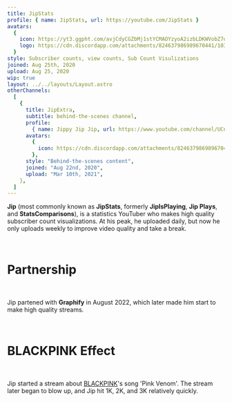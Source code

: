 ```yaml
---
title: JipStats
profile: { name: JipStats, url: https://youtube.com/JipStats }
avatars:
  {
    icon: https://yt3.ggpht.com/avjCdyCGZbMj1stYCMAOYzyoA2izbLDKWVobZ7dhiYzdgrU6XfPpPLyYXLEole0KXVAoE3u2=s176-c-k-c0x00ffffff-no-rj,
    logo: https://cdn.discordapp.com/attachments/824637986989670441/1030405636552409108/STATS_BOTH.png,
  }
style: Subscriber counts, view counts, Sub Count Visulizations
joined: Aug 25th, 2020
upload: Aug 25, 2020
wip: true
layout: ../../layouts/Layout.astro
otherChannels:
  [
    {
      title: JipExtra,
      subtitle: behind-the-scenes channel,
      profile:
        { name: Jippy Jip Jip, url: https://www.youtube.com/channel/UCnuk8BR018CTSZMLs9iKDLQ },
      avatars:
        {
          icon: https://cdn.discordapp.com/attachments/824637986989670441/1030405636552409108/STATS_BOTH.png ,
        },
      style: "Behind-the-scenes content",
      joined: "Aug 22nd, 2020",
      upload: "Mar 10th, 2021",
    },
  ]
---
```


**Jip** (most commonly known as **JipStats**, formerly **JipIsPlaying**, **Jip Plays**, and **StatsComparisons**), is a statistics YouTuber who makes high quality subscriber count visualizations. At his peak, he uploaded daily, but now he only uploads weekly to improve video quality and take a break.

<br />

# Partnership

<br />

Jip partened with **Graphify** in August 2022, which later made him start to make high quality streams. 

<br />

# BLACKPINK Effect

<br />

Jip started a stream about [BLACKPINK](https://youtube.fandom.com/wiki/BLACKPINK)'s song 'Pink Venom'. The stream later began to blow up, and Jip hit 1K, 2K, and 3K relatively quickly.
